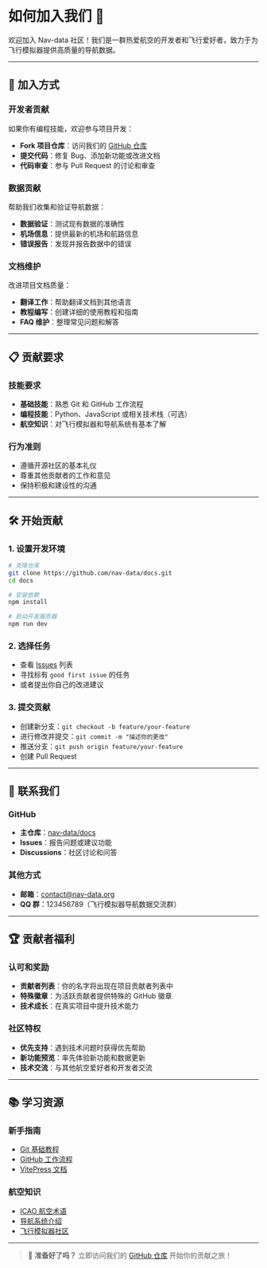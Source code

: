 # 如何加入我们 🤝

欢迎加入 Nav-data 社区！我们是一群热爱航空的开发者和飞行爱好者，致力于为飞行模拟器提供高质量的导航数据。

---

## 🎯 加入方式

### 开发者贡献
如果你有编程技能，欢迎参与项目开发：

- **Fork 项目仓库**：访问我们的 [GitHub 仓库](https://github.com/nav-data)
- **提交代码**：修复 Bug、添加新功能或改进文档
- **代码审查**：参与 Pull Request 的讨论和审查

### 数据贡献
帮助我们收集和验证导航数据：

- **数据验证**：测试现有数据的准确性
- **机场信息**：提供最新的机场和航路信息
- **错误报告**：发现并报告数据中的错误

### 文档维护
改进项目文档质量：

- **翻译工作**：帮助翻译文档到其他语言
- **教程编写**：创建详细的使用教程和指南
- **FAQ 维护**：整理常见问题和解答

---

## 📋 贡献要求

### 技能要求
- **基础技能**：熟悉 Git 和 GitHub 工作流程
- **编程技能**：Python、JavaScript 或相关技术栈（可选）
- **航空知识**：对飞行模拟器和导航系统有基本了解

### 行为准则
- 遵循开源社区的基本礼仪
- 尊重其他贡献者的工作和意见
- 保持积极和建设性的沟通

---

## 🛠️ 开始贡献

### 1. 设置开发环境
```bash
# 克隆仓库
git clone https://github.com/nav-data/docs.git
cd docs

# 安装依赖
npm install

# 启动开发服务器
npm run dev
```

### 2. 选择任务
- 查看 [Issues](https://github.com/nav-data/docs/issues) 列表
- 寻找标有 `good first issue` 的任务
- 或者提出你自己的改进建议

### 3. 提交贡献
- 创建新分支：`git checkout -b feature/your-feature`
- 进行修改并提交：`git commit -m "描述你的更改"`
- 推送分支：`git push origin feature/your-feature`
- 创建 Pull Request

---

## 💬 联系我们

### GitHub
- **主仓库**：[nav-data/docs](https://github.com/nav-data/docs)
- **Issues**：报告问题或建议功能
- **Discussions**：社区讨论和问答

### 其他方式
- **邮箱**：contact@nav-data.org
- **QQ 群**：123456789（飞行模拟器导航数据交流群）

---

## 🏆 贡献者福利

### 认可和奖励
- **贡献者列表**：你的名字将出现在项目贡献者列表中
- **特殊徽章**：为活跃贡献者提供特殊的 GitHub 徽章
- **技术成长**：在真实项目中提升技术能力

### 社区特权
- **优先支持**：遇到技术问题时获得优先帮助
- **新功能预览**：率先体验新功能和数据更新
- **技术交流**：与其他航空爱好者和开发者交流

---

## 📚 学习资源

### 新手指南
- [Git 基础教程](https://git-scm.com/book/zh/v2)
- [GitHub 工作流程](https://guides.github.com/introduction/flow/)
- [VitePress 文档](https://vitepress.dev/)

### 航空知识
- [ICAO 航空术语](https://www.icao.int/Pages/glossary.aspx)
- [导航系统介绍](https://en.wikipedia.org/wiki/Aircraft_navigation)
- [飞行模拟器社区](https://www.avsim.com/)

---

> 🎉 **准备好了吗？** 立即访问我们的 [GitHub 仓库](https://github.com/nav-data) 开始你的贡献之旅！